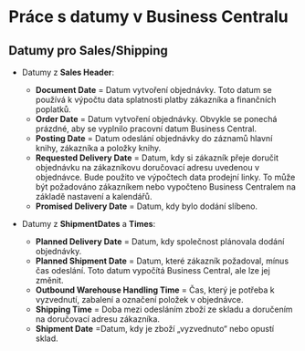 # Práce s datumy v Business Centralu
  

## Datumy pro **Sales/Shipping**
  * Datumy z **Sales Header**:
    - **Document Date** = Datum vytvoření objednávky. Toto datum se používá k výpočtu data splatnosti platby zákazníka a finančních poplatků.
    - **Order Date** = Datum vytvoření objednávky. Obvykle se ponechá prázdné, aby se vyplnilo pracovní datum Business Central.
    - **Posting Date** = Datum odeslání objednávky do záznamů hlavní knihy, zákazníka a položky knihy.
    - **Requested Delivery Date** = Datum, kdy si zákazník přeje doručit objednávku na zákazníkovu doručovací adresu uvedenou v objednávce. Bude použito ve výpočtech data prodejní linky.
To může být požadováno zákazníkem nebo vypočteno Business Centralem na základě nastavení a kalendářů.
    - **Promised Delivery Date** = Datum, kdy bylo dodání slíbeno.

* Datumy z **ShipmentDates** a **Times**:
    - **Planned Delivery Date** = Datum, kdy společnost plánovala dodání objednávky.
    - **Planned Shipment Date** = Datum, které zákazník požadoval, mínus čas odeslání. Toto datum vypočítá Business Central, ale lze jej změnit.
    - **Outbound Warehouse Handling Time** = Čas, který je potřeba k vyzvednutí, zabalení a označení položek v objednávce.
    - **Shipping Time** = Doba mezi odesláním zboží ze skladu a doručením na doručovací adresu zákazníka.
    - **Shipment Date** =Datum, kdy je zboží „vyzvednuto“ nebo opustí sklad.
